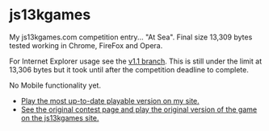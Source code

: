 js13kgames
==========

My js13kgames.com competition entry... "At Sea".  Final size 13,309 bytes tested working in Chrome, FireFox and Opera.

For Internet Explorer usage see the [v1.1 branch](https://github.com/scottheckel/js13kgames/tree/v1.1-ie).  This is still under the limit at 13,306 bytes but it took until after the competition deadline to complete.

No Mobile functionality yet.

- [Play the most up-to-date playable version on my site.](http://www.scottheckel.com/js13k)
- [See the original contest page and play the original version of the game on the js13kgames site.](http://js13kgames.com/entries/at-sea/)